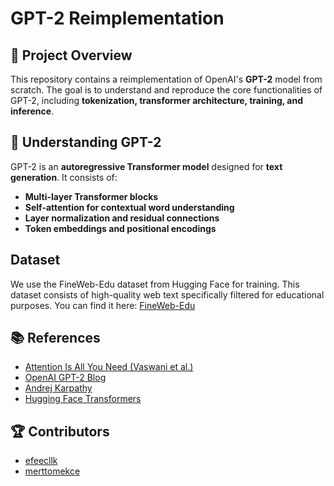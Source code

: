 # GPT-2 Reimplementation

## 📌 Project Overview
This repository contains a reimplementation of OpenAI's **GPT-2** model from scratch. The goal is to understand and reproduce the core functionalities of GPT-2, including **tokenization, transformer architecture, training, and inference**.

## 🧠 Understanding GPT-2
GPT-2 is an **autoregressive Transformer model** designed for **text generation**. It consists of:
- **Multi-layer Transformer blocks**
- **Self-attention for contextual word understanding**
- **Layer normalization and residual connections**
- **Token embeddings and positional encodings**
## Dataset
We use the FineWeb-Edu dataset from Hugging Face for training. This dataset consists of high-quality web text specifically filtered for educational purposes. You can find it here: [FineWeb-Edu](https://huggingface.co/datasets/HuggingFaceFW/fineweb-edu)

## 📚 References
- [Attention Is All You Need (Vaswani et al.)](https://arxiv.org/abs/1706.03762)
- [OpenAI GPT-2 Blog](https://openai.com/research/gpt-2)
- [Andrej Karpathy](https://youtu.be/l8pRSuU81PU?si=G_lhGZRfgYW9NLJZ)
- [Hugging Face Transformers](https://huggingface.co/transformers/)

## 🏆 Contributors
- [efeecllk](https://github.com/efeecllk)
- [merttomekce](https://github.com/merttomekce)
 
